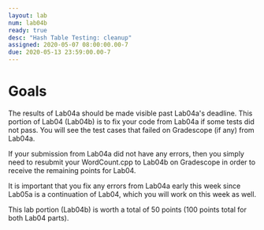 ```yaml
---
layout: lab
num: lab04b
ready: true
desc: "Hash Table Testing: cleanup"
assigned: 2020-05-07 08:00:00.00-7
due: 2020-05-13 23:59:00.00-7
---
```


# Goals

The results of Lab04a should be made visible past Lab04a's deadline. This portion of Lab04 (Lab04b) is to fix your code from Lab04a if some tests did not pass. You will see the test cases that failed on Gradescope (if any) from Lab04a.

If your submission from Lab04a did not have any errors, then you simply need to resubmit your WordCount.cpp to Lab04b on Gradescope in order to receive the remaining points for Lab04.

It is important that you fix any errors from Lab04a early this week since Lab05a is a continuation of Lab04, which you will work on this week as well.

This lab portion (Lab04b) is worth a total of 50 points (100 points total for both Lab04 parts).

